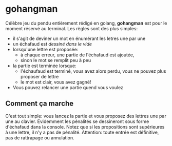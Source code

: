 # gohangman

Célèbre jeu du pendu entièrement rédigé en golang, **gohangman** est pour le moment réservé au terminal. 
  Les règles sont des plus simples: 
  - il s'agit de deviner un mot en énumérant les letres une par une
  - un échafaud est *dessiné dans le vide*
  - lorsqu'une lettre est proposée:
    - à chaque erreur, une partie de l'échafaud est ajoutée, 
    - sinon le mot se remplit peu à peu
  - la partie est terminée lorsque:
    - l'échaufaud est terminé, vous avez alors perdu, vous ne pouvez plus proposer de lettre
    - le mot est clair, vous avez gagné!
  - Vous pouvez relancer une partie quend vous voulez

## Comment ça marche
C'est tout simple: vous lancez la partie et vous proposez des lettres une par une au clavier. Evidemment les pénalités se dessineront sous forme d'échafaud dans la console. Notez que si les propositions sont supérieures à une lettre, il n'y a pas de pénalité. Attention: toute entrée est définitive, pas de rattrapage ou annulation. 
